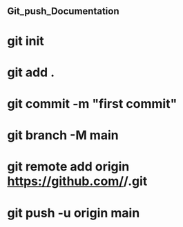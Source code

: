 ## Git_push_Documentation
# git init
# git add .
# git commit -m "first commit"
# git branch -M main
# git remote add origin https://github.com/<yousername>/<reposname>.git
# git push -u origin main
